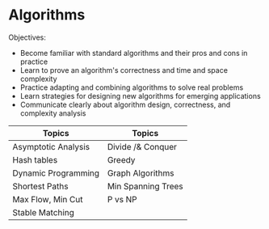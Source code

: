 # Algorithms
Objectives: 
- Become familiar with standard algorithms and their pros and cons in practice
- Learn to prove an algorithm's correctness and time and space complexity
- Practice adapting and combining algorithms to solve real problems
- Learn strategies for designing new algorithms for emerging applications
- Communicate clearly about algorithm design, correctness, and complexity analysis

| Topics   | Topics   |
|---|---|
| Asymptotic Analysis   | Divide /& Conquer   |
| Hash tables  | Greedy  |
| Dynamic Programming  | Graph Algorithms  |
| Shortest Paths  | Min Spanning Trees  |
| Max Flow, Min Cut  | P vs NP   |
| Stable Matching  |   |
